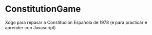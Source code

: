 # ConstitutionGame
Xogo para repasar a Constitución Española de 1978 (e para practicar e aprender con Javascript)
